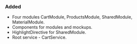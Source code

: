 ### Added

- Four modules CartModule, ProductsModule, SharedModule, MaterialModule.
- Components for modules and mockups.
- HighlightDirective for SharedModule.
- Root service - CartService.
